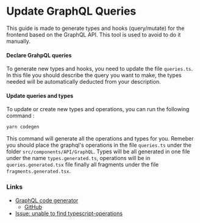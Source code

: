 # Update GraphQL Queries

This guide is made to generate types and hooks (query/mutate) for the frontend based on the GraphQL API. This tool is used to avoid to do it manually.

#### Declare GrahpQL queries

To generate new types and hooks, you need to update the file `queries.ts`. In this file you should describe the query you want to make, the types needed will be automatically deducted from your description.

#### Update queries and types

To update or create new types and operations, you can run the following command :

```bash
yarn codegen
```

This command will generate all the operations and types for you. Remeber you should place the graphql's operations in the file `queries.ts` under the folder `src/components/API/GraphQL`. Types will be all generated in one file under the name `types.generated.ts`, operations will be in `queries.generated.tsx` file finally all fragments under the file `fragments.generated.tsx`.

### Links

* [GraphQL code generator](https://www.graphql-code-generator.com)
  * [GitHub](https://github.com/dotansimha/graphql-code-generator)
* [Issue: unable to find typescript-operations](https://github.com/dotansimha/graphql-code-generator/issues/2043)
